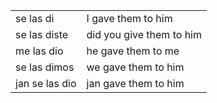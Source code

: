 

| | |
|-|-|
| se las di | I gave them to him |
| se las diste | did you give them to him |
| me las dio | he gave them to me |
| se las dimos | we gave them to him |
| jan se las dio | jan gave them to him |
